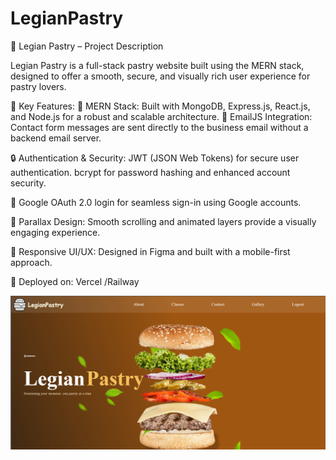 # LegianPastry
🍰 Legian Pastry – Project Description

Legian Pastry is a full-stack pastry website built using the MERN stack, designed to offer a smooth, secure, and visually rich user experience for pastry lovers.

🚀 Key Features:
🔧 MERN Stack: Built with MongoDB, Express.js, React.js, and Node.js for a robust and scalable architecture.
📧 EmailJS Integration: Contact form messages are sent directly to the business email without a backend email server.

🔒 Authentication & Security:
JWT (JSON Web Tokens) for secure user authentication.
bcrypt for password hashing and enhanced account security.

🔐 Google OAuth 2.0 login for seamless sign-in using Google accounts.

🎨 Parallax Design: Smooth scrolling and animated layers provide a visually engaging experience.

💬 Responsive UI/UX: Designed in Figma and built with a mobile-first approach.

🚢 Deployed on: Vercel /Railway

![image_alt](https://github.com/csheha/LegianPastry/blob/40a2937b6e41f060645eae80ac46236e7afc92fb/landingpage01.png)
